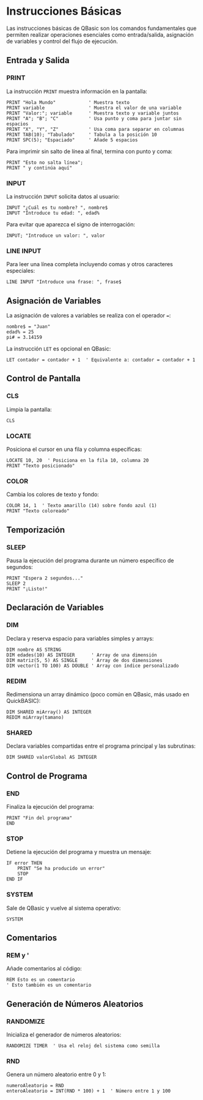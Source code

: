 # Instrucciones Básicas

Las instrucciones básicas de QBasic son los comandos fundamentales que permiten realizar operaciones esenciales como entrada/salida, asignación de variables y control del flujo de ejecución.

## Entrada y Salida

### PRINT

La instrucción `PRINT` muestra información en la pantalla:

```qbasic
PRINT "Hola Mundo"            ' Muestra texto
PRINT variable                ' Muestra el valor de una variable
PRINT "Valor:"; variable      ' Muestra texto y variable juntos
PRINT "A"; "B"; "C"           ' Usa punto y coma para juntar sin espacios
PRINT "X", "Y", "Z"           ' Usa coma para separar en columnas
PRINT TAB(10); "Tabulado"     ' Tabula a la posición 10
PRINT SPC(5); "Espaciado"     ' Añade 5 espacios
```

Para imprimir sin salto de línea al final, termina con punto y coma:

```qbasic
PRINT "Esto no salta línea";
PRINT " y continúa aquí"
```

### INPUT

La instrucción `INPUT` solicita datos al usuario:

```qbasic
INPUT "¿Cuál es tu nombre? ", nombre$
INPUT "Introduce tu edad: ", edad%
```

Para evitar que aparezca el signo de interrogación:

```qbasic
INPUT; "Introduce un valor: ", valor
```

### LINE INPUT

Para leer una línea completa incluyendo comas y otros caracteres especiales:

```qbasic
LINE INPUT "Introduce una frase: ", frase$
```

## Asignación de Variables

La asignación de valores a variables se realiza con el operador `=`:

```qbasic
nombre$ = "Juan"
edad% = 25
pi# = 3.14159
```

La instrucción `LET` es opcional en QBasic:

```qbasic
LET contador = contador + 1  ' Equivalente a: contador = contador + 1
```

## Control de Pantalla

### CLS

Limpia la pantalla:

```qbasic
CLS
```

### LOCATE

Posiciona el cursor en una fila y columna específicas:

```qbasic
LOCATE 10, 20  ' Posiciona en la fila 10, columna 20
PRINT "Texto posicionado"
```

### COLOR

Cambia los colores de texto y fondo:

```qbasic
COLOR 14, 1  ' Texto amarillo (14) sobre fondo azul (1)
PRINT "Texto coloreado"
```

## Temporización

### SLEEP

Pausa la ejecución del programa durante un número específico de segundos:

```qbasic
PRINT "Espera 2 segundos..."
SLEEP 2
PRINT "¡Listo!"
```

## Declaración de Variables

### DIM

Declara y reserva espacio para variables simples y arrays:

```qbasic
DIM nombre AS STRING
DIM edades(10) AS INTEGER      ' Array de una dimensión
DIM matriz(5, 5) AS SINGLE     ' Array de dos dimensiones
DIM vector(1 TO 100) AS DOUBLE ' Array con índice personalizado
```

### REDIM

Redimensiona un array dinámico (poco común en QBasic, más usado en QuickBASIC):

```qbasic
DIM SHARED miArray() AS INTEGER
REDIM miArray(tamano)
```

### SHARED

Declara variables compartidas entre el programa principal y las subrutinas:

```qbasic
DIM SHARED valorGlobal AS INTEGER
```

## Control de Programa

### END

Finaliza la ejecución del programa:

```qbasic
PRINT "Fin del programa"
END
```

### STOP

Detiene la ejecución del programa y muestra un mensaje:

```qbasic
IF error THEN
    PRINT "Se ha producido un error"
    STOP
END IF
```

### SYSTEM

Sale de QBasic y vuelve al sistema operativo:

```qbasic
SYSTEM
```

## Comentarios

### REM y '

Añade comentarios al código:

```qbasic
REM Esto es un comentario
' Esto también es un comentario
```

## Generación de Números Aleatorios

### RANDOMIZE

Inicializa el generador de números aleatorios:

```qbasic
RANDOMIZE TIMER  ' Usa el reloj del sistema como semilla
```

### RND

Genera un número aleatorio entre 0 y 1:

```qbasic
numeroAleatorio = RND
enteroAleatorio = INT(RND * 100) + 1  ' Número entre 1 y 100
```

